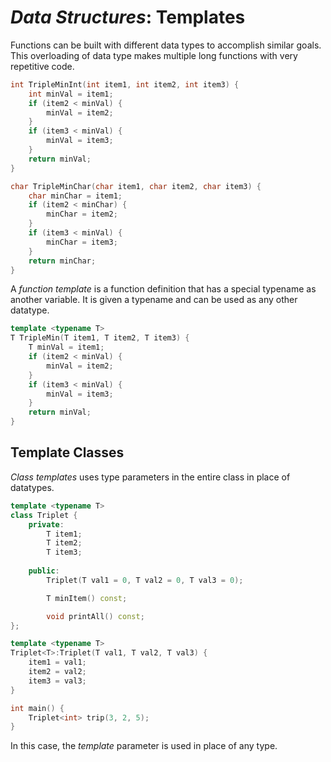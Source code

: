 <!---
CS NOTES :: DATA STRUCTURES :: TEMPLATES

BY: COLE ELLIS

LAST MODIFIED: 16 DEC 2021
-->

# ***Data Structures***: Templates
Functions can be built with different data types to accomplish similar goals.  This overloading of data type makes multiple long functions with very repetitive code.
```c++
int TripleMinInt(int item1, int item2, int item3) {
	int minVal = item1;
	if (item2 < minVal) {
		minVal = item2;
	}
	if (item3 < minVal) {
		minVal = item3;
	}
	return minVal;
}

char TripleMinChar(char item1, char item2, char item3) {
	char minChar = item1;
	if (item2 < minChar) {
		minChar = item2;
	}
	if (item3 < minVal) {
		minChar = item3;
	}
	return minChar;
}
```

A *function template* is a function definition that has a special typename as another variable.  It is given a typename and can be used as any other datatype.
```c++
template <typename T>
T TripleMin(T item1, T item2, T item3) {
	T minVal = item1;
	if (item2 < minVal) {
		minVal = item2;
	}
	if (item3 < minVal) {
		minVal = item3;
	}
	return minVal;
}
```

## Template Classes
*Class templates* uses type parameters in the entire class in place of datatypes.
```c++
template <typename T>
class Triplet {
	private:
		T item1;
		T item2;
		T item3;
	
	public:
		Triplet(T val1 = 0, T val2 = 0, T val3 = 0);

		T minItem() const;

		void printAll() const;
};

template <typename T>
Triplet<T>:Triplet(T val1, T val2, T val3) {
	item1 = val1;
	item2 = val2;
	item3 = val3;
}

int main() {
	Triplet<int> trip(3, 2, 5);
}
```	

In this case, the *template* parameter is used in place of any type.